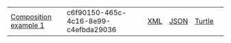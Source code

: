 
<table class="list" width="100%">
            <tr>
                <td><a href="Composition-c6f90150-465c-4c16-8e99-c4efbda29036.html">Composition example 1</a></td>
                <td>c6f90150-465c-4c16-8e99-c4efbda29036</td>
                <td><a href="Composition-c6f90150-465c-4c16-8e99-c4efbda29036.xml.html">XML</a></td>
                <td><a href="Composition-c6f90150-465c-4c16-8e99-c4efbda29036.json.html">JSON</a></td>
                <td><a href="Composition-c6f90150-465c-4c16-8e99-c4efbda29036.ttl.html">Turtle</a></td>
                <td></td>
            </tr>
          
 </table>


